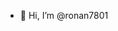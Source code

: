 - 👋 Hi, I’m @ronan7801

<!---
ronan7801/ronan7801 is a ✨ special ✨ repository because its `README.md` (this file) appears on your GitHub profile.
You can click the Preview link to take a look at your changes.
--->
